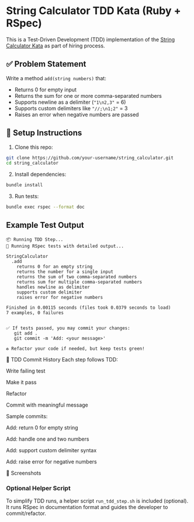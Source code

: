 # String Calculator TDD Kata (Ruby + RSpec)

This is a Test-Driven Development (TDD) implementation of the [String Calculator Kata](https://osherove.com/tdd-kata-1) as part of hiring process.


## ✅ Problem Statement

Write a method `add(string numbers)` that:
- Returns 0 for empty input
- Returns the sum for one or more comma-separated numbers
- Supports newline as a delimiter (`"1\n2,3"` = 6)
- Supports custom delimiters like `"//;\n1;2"` = 3
- Raises an error when negative numbers are passed


## 🔧 Setup Instructions

1. Clone this repo:
  ```bash
  git clone https://github.com/your-username/string_calculator.git
  cd string_calculator
  ```

2. Install dependencies:
  ```bash
  bundle install
  ```

3. Run tests:
  ```bash
  bundle exec rspec --format doc
  ```
 
## Example Test Output

```
📦 Running TDD Step...
🧪 Running RSpec tests with detailed output...

StringCalculator
  .add
    returns 0 for an empty string
    returns the number for a single input
    returns the sum of two comma-separated numbers
    returns sum for multiple comma-separated numbers
    handles newline as delimiter
    supports custom delimiter
    raises error for negative numbers

Finished in 0.00115 seconds (files took 0.0379 seconds to load)
7 examples, 0 failures


✅ If tests passed, you may commit your changes:
   git add .
   git commit -m 'Add: <your message>'

♻️ Refactor your code if needed, but keep tests green!
```

🧠 TDD Commit History
Each step follows TDD:

Write failing test

Make it pass

Refactor

Commit with meaningful message

Sample commits:

Add: return 0 for empty string

Add: handle one and two numbers

Add: support custom delimiter syntax

Add: raise error for negative numbers

📸 Screenshots



### Optional Helper Script

To simplify TDD runs, a helper script `run_tdd_step.sh` is included (optional).  
It runs RSpec in documentation format and guides the developer to commit/refactor.
